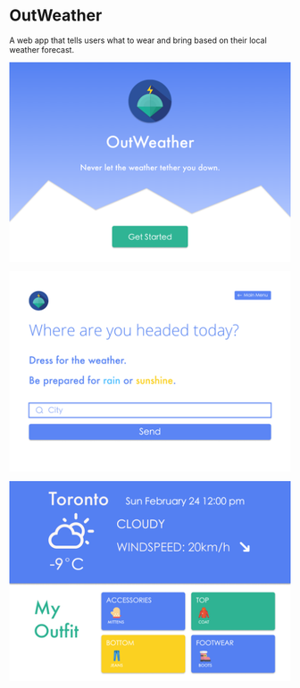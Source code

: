 # OutWeather
A web app that tells users what to wear and bring based on their local weather forecast. 

![Main menu](static/images/mainmenu.png?raw=true "Main menu")

![Enter city page](static/images/weather.png?raw=true "Enter city page")

![Outfit suggestions](static/images/outfits.png?raw=true "Outfit suggestions")
